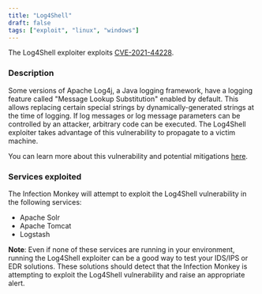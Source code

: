 ```yaml
---
title: "Log4Shell"
draft: false
tags: ["exploit", "linux", "windows"]
---
```


The Log4Shell exploiter exploits
[CVE-2021-44228](https://cve.mitre.org/cgi-bin/cvename.cgi?name=CVE-2021-44228).


### Description

Some versions of Apache Log4j, a Java logging framework, have a logging feature
called "Message Lookup Substitution" enabled by default. This allows replacing
certain special strings by dynamically-generated strings at the time of
logging. If log messages or log message parameters can be controlled by an
attacker, arbitrary code can be executed. The Log4Shell exploiter takes
advantage of this vulnerability to propagate to a victim machine.

You can learn more about this vulnerability and potential mitigations
[here](https://logging.apache.org/log4j/2.x/security.html#Fixed_in_Log4j_2.15.0_.28Java_8.29).


### Services exploited

The Infection Monkey will attempt to exploit the Log4Shell vulnerability in the
following services:

- Apache Solr
- Apache Tomcat
- Logstash

**Note**: Even if none of these services are running in your environment,
running the Log4Shell exploiter can be a good way to test your IDS/IPS or EDR
solutions. These solutions should detect that the Infection Monkey is attempting
to exploit the Log4Shell vulnerability and raise an appropriate alert.
